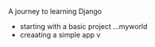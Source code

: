 A journey to learning Django

   - starting with a basic project ...myworld
   - creaating a simple app
v
